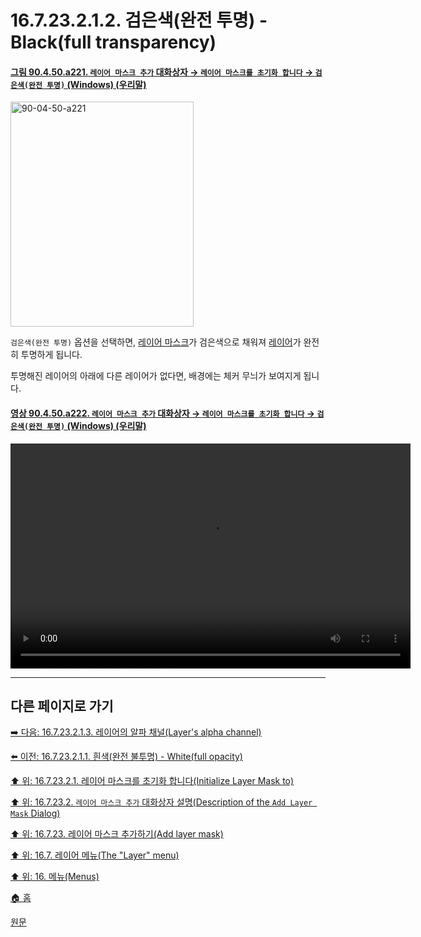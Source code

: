 # 16.7.23.2.1.2. 검은색(완전 투명) - Black(full transparency)

<a id="90-04-50-a221"></a>

#### [그림 90.4.50.a221. `레이어 마스크 추가` 대화상자 → `레이어 마스크를 초기화 합니다` → `검은색(완전 투명)` (Windows) (우리말)](./90-04-0050-add_layer_mask.md#90-04-50-a221)
<img width="293" height="360" alt="90-04-50-a221" src="https://github.com/user-attachments/assets/e3bd6c7d-9953-4aa8-b85e-fed17588c353" />

`검은색(완전 투명)` 옵션을 선택하면, [레이어 마스크](./19-glossaryx-layer_mask.md)가 검은색으로 채워져 [레이어](./19-glossaryx-layer.md)가 완전히 투명하게 됩니다.

투명해진 레이어의 아래에 다른 레이어가 없다면, 배경에는 체커 무늬가 보여지게 됩니다.

<a id="90-04-50-a222"></a>

#### [영상 90.4.50.a222. `레이어 마스크 추가` 대화상자 → `레이어 마스크를 초기화 합니다` → `검은색(완전 투명)` (Windows) (우리말)](./90-04-0050-add_layer_mask.md#90-04-50-a222)
<video controls="controls" width="640" height="360" src="https://github.com/user-attachments/assets/004a0cb6-f9c4-438d-894b-f6f437aaa398"></video>

***

## 다른 페이지로 가기

[➡️ 다음: 16.7.23.2.1.3. 레이어의 알파 채널(Layer's alpha channel)](./16-07-23-02-01-03-layer_alpha_channel.md)

[⬅️ 이전: 16.7.23.2.1.1. 흰색(완전 불투명) - White(full opacity)](./16-07-23-02-01-01-white.md)

[⬆️ 위: 16.7.23.2.1. 레이어 마스크를 초기화 합니다(Initialize Layer Mask to)](./16-07-23-02-01-00-initialize_layer_mask_to.md)

[⬆️ 위: 16.7.23.2. `레이어 마스크 추가` 대화상자 설명(Description of the `Add Layer Mask` Dialog)](./16-07-23-02-00-description_of_the_add_layer_mask_dialog.md)

[⬆️ 위: 16.7.23. 레이어 마스크 추가하기(Add layer mask)](./16-07-23-00-add_layer_mask.md)

[⬆️ 위: 16.7. 레이어 메뉴(The "Layer" menu)](./16-07-00-the-layer-menu.md)

[⬆️ 위: 16. 메뉴(Menus)](./16-00-menus.md)

[🏠 홈](./00-home.md)

[원문](https://docs.gimp.org/2.10/ko/gimp-layer-mask-add.html#idm29173)